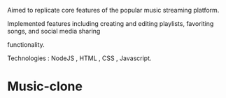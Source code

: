 Aimed to replicate core features of the popular music streaming platform.

Implemented features including creating and editing playlists, favoriting songs, and social media sharing

functionality.

Technologies : NodeJS , HTML , CSS , Javascript.
# Music-clone
